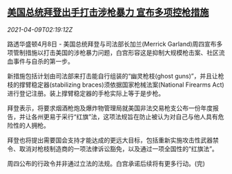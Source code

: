 <!--1617935462000-->
[美国总统拜登出手打击涉枪暴力 宣布多项控枪措施](https://cn.reuters.com/article/us-biden-gun-regs-0409-idCNKBS2BW06I)
------

<div><i>2021-04-09T02:19:12Z</i></div><p>路透华盛顿4月8日 - 美国总统拜登与司法部长加兰(Merrick Garland)周四宣布多项管制措施以打击美国的涉枪暴力问题，白宫形容这是抑制大规模枪击案、社区流血事件与自杀的第一步。</p><p>新措施包括计划由司法部来打击能自行组装的“幽灵枪枝(ghost guns)”，并且让枪枝的撑臂稳定器(stabilizing braces)须依据国家枪械法案(National Firearms Act)进行登记注册。装上撑臂稳定器的手枪实际上等于是步枪。</p><p>拜登表示，将要求烟酒枪炮及爆炸物管理局就美国非法交易枪支公布一份年度报告，并让各州更易于采行“红旗”法，这项法规旨在防止被认为对自己与他人具有危险性的人拥枪。</p><p>拜登也将提出需要国会支持才能达成的更远大目标，包括重新实施攻击性武器禁令、取消对枪枝制造商的一项法律诉讼豁免，以及通过一项全国性的“红旗法”。</p><p>周四公布的行政令并非通过立法的法规。白宫承诺后续将有更多行动。(完)</p>
